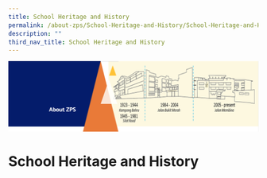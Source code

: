 ```yaml
---
title: School Heritage and History
permalink: /about-zps/School-Heritage-and-History/School-Heritage-and-History/
description: ""
third_nav_title: School Heritage and History
---
```

![](/images/AboutUs.png)

School Heritage and History
===========================